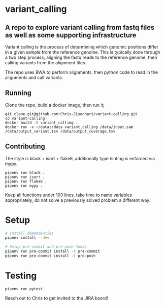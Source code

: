 # variant_calling
## A repo to explore variant calling from fastq files as well as some supporting infrastructure
Variant calling is the process of determining which genomic positions differ in a given sample from the reference genome.
This is typically done through a two step process; aligning the fastq reads to the reference genome, then calling variants
from the alignment files.

The repo uses BWA to perform alignments, then python code to read in the alignments and call variants.

## Running
Clone the repo, build a docker image, then run it;
```
git clone git@github.com:Chris-Eisenhart/variant-calling.git
cd variant-calling
docker build -t variant_calling .
docker run -v ~/data:/data variant_calling /data/input.sam /data/output_variant.tsv /data/output_coverage.tsv
```

## Contributing
The style is black + isort + flake8, additionally type hinting is enforced via mypy. 

```
pipenv run black .
pipenv run isort .
pipenv run flake8 .
pipenv run mypy .
```

Keep all functions under 100 lines, take time to name variables appropriately, do not solve a previously
solved problem a different way.

# Setup
```sh
# Install dependencies
pipenv install --dev

# Setup pre-commit and pre-push hooks
pipenv run pre-commit install -t pre-commit
pipenv run pre-commit install -t pre-push
```

# Testing
```
pipenv run pytest
```
Reach out to Chris to get invited to the JIRA board! 

